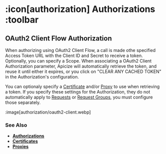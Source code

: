 # :icon[authorization] Authorizations :toolbar

## OAuth2 Client Flow Authorization

When authorizing using OAuth2 Client Flow, a call is made othe specified Access Token URL with the Client ID and Secret to receive a token.
Optionally, you can specify a Scope.  When associating a OAuth2 Client Authorization parameter, Apicize will automatically retrieve the token,
and reuse it until either it expires, or you click on "CLEAR ANY CACHED TOKEN" in the Authorization's configuration.

You can optionaly specify a [Certificate](help:certificates) and/or [Proxy](help:proxies) to use when retrieving a token. If you specify
these settings for the Authorization, they do not automatically apply to [Requests](help:requests) or [Request Groups](help:groups), you 
must configure those separately.

:image[authorization/oauth2-client.webp]

### See Also

* [**Authorizations**](help:authorizations)
* [**Certificates**](help:certificates)
* [**Proxies**](help:proxies)

